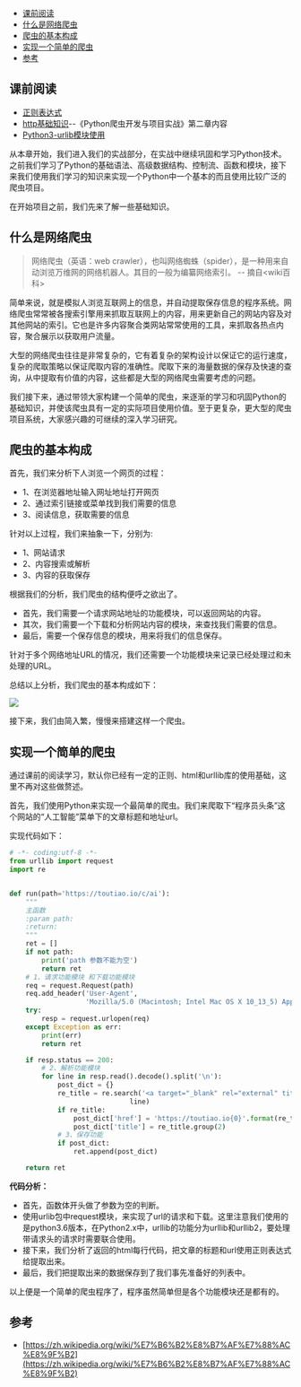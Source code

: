
<!-- TOC -->

- [课前阅读](#课前阅读)
- [什么是网络爬虫](#什么是网络爬虫)
- [爬虫的基本构成](#爬虫的基本构成)
- [实现一个简单的爬虫](#实现一个简单的爬虫)
- [参考](#参考)

<!-- /TOC -->

## 课前阅读

- [正则表达式](http://www.runoob.com/regexp/regexp-syntax.html)
- [http基础知识]()--《Python爬虫开发与项目实战》第二章内容
- [Python3-urlib模块使用](https://blog.csdn.net/duxu24/article/details/77414298)


从本章开始，我们进入我们的实战部分，在实战中继续巩固和学习Python技术。之前我们学习了Python的基础语法、高级数据结构、控制流、函数和模块，接下来我们使用我们学习的知识来实现一个Python中一个基本的而且使用比较广泛的爬虫项目。

在开始项目之前，我们先来了解一些基础知识。

## 什么是网络爬虫

>网络爬虫（英语：web crawler），也叫网络蜘蛛（spider），是一种用来自动浏览万维网的网络机器人。其目的一般为编纂网络索引。
>-- 摘自<wiki百科>

简单来说，就是模拟人浏览互联网上的信息，并自动提取保存信息的程序系统。网络爬虫常常被各搜索引擎用来抓取互联网上的内容，用来更新自己的网站内容及对其他网站的索引。它也是许多内容聚合类网站常常使用的工具，来抓取各热点内容，聚合展示以获取用户流量。

大型的网络爬虫往往是非常复杂的，它有着复杂的架构设计以保证它的运行速度，复杂的爬取策略以保证爬取内容的准确性。爬取下来的海量数据的保存及快速的查询，从中提取有价值的内容，这些都是大型的网络爬虫需要考虑的问题。

我们接下来，通过带领大家构建一个简单的爬虫，来逐渐的学习和巩固Python的基础知识，并使该爬虫具有一定的实际项目使用价值。至于更复杂，更大型的爬虫项目系统，大家感兴趣的可继续的深入学习研究。

## 爬虫的基本构成

首先，我们来分析下人浏览一个网页的过程：
- 1、在浏览器地址输入网址地址打开网页
- 2、通过索引链接或菜单找到我们需要的信息
- 3、阅读信息，获取需要的信息

针对以上过程，我们来抽象一下，分别为:
- 1、网站请求
- 2、内容搜索或解析
- 3、内容的获取保存

根据我们的分析，我们爬虫的结构便呼之欲出了。

- 首先，我们需要一个请求网站地址的功能模块，可以返回网站的内容。
- 其次，我们需要一个下载和分析网站内容的模块，来查找我们需要的信息。
- 最后，需要一个保存信息的模块，用来将我们的信息保存。

针对于多个网络地址URL的情况，我们还需要一个功能模块来记录已经处理过和未处理的URL。

总结以上分析，我们爬虫的基本构成如下：

![](https://ws1.sinaimg.cn/large/8697aaedly1ftdrg8jbqcj20t40ai78a.jpg)

接下来，我们由简入繁，慢慢来搭建这样一个爬虫。

## 实现一个简单的爬虫

通过课前的阅读学习，默认你已经有一定的正则、html和urllib库的使用基础，这里不再对这些做赘述。

首先，我们使用Python来实现一个最简单的爬虫。我们来爬取下“程序员头条”这个网站的“人工智能”菜单下的文章标题和地址url。

实现代码如下：

```python
# -*- coding:utf-8 -*-
from urllib import request
import re


def run(path='https://toutiao.io/c/ai'):
    """
    主函数
    :param path:
    :return:
    """
    ret = []
    if not path:
        print('path 参数不能为空')
        return ret
    # 1、请求功能模块 和下载功能模块
    req = request.Request(path)
    req.add_header('User-Agent',
                   'Mozilla/5.0 (Macintosh; Intel Mac OS X 10_13_5) AppleWebKit/537.36 (KHTML, like Gecko) Chrome/67.0.3396.99 Safari/537.36')
    try:
        resp = request.urlopen(req)
    except Exception as err:
        print(err)
        return ret

    if resp.status == 200:
        # 2、解析功能模块
        for line in resp.read().decode().split('\n'):
            post_dict = {}
            re_title = re.search('<a target="_blank" rel="external" title=".*? href="(.*?)">(.*?)<\/a>',
                              line)
            if re_title:
                post_dict['href'] = 'https://toutiao.io{0}'.format(re_title.group(1)).replace('posts', 'k')
                post_dict['title'] = re_title.group(2)
            # 3、保存功能
            if post_dict:
                ret.append(post_dict)

    return ret

```

**代码分析：**
- 首先，函数体开头做了参数为空的判断。
- 使用urlib包中request模块，来实现了url的请求和下载。这里注意我们使用的是python3.6版本，在Python2.x中，urllib的功能分为urllib和urllib2，要处理带请求头的请求时需要联合使用。
- 接下来，我们分析了返回的html每行代码，把文章的标题和url使用正则表达式给提取出来。
- 最后，我们把提取出来的数据保存到了我们事先准备好的列表中。

以上便是一个简单的爬虫程序了，程序虽然简单但是各个功能模块还是都有的。


## 参考

- [https://zh.wikipedia.org/wiki/%E7%B6%B2%E8%B7%AF%E7%88%AC%E8%9F%B2](https://zh.wikipedia.org/wiki/%E7%B6%B2%E8%B7%AF%E7%88%AC%E8%9F%B2)